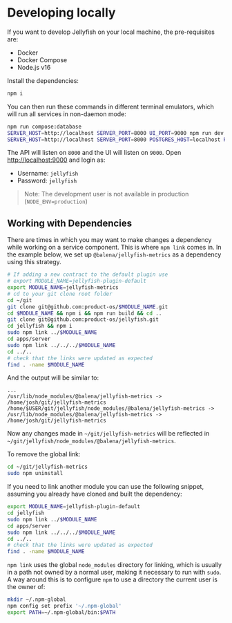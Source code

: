 # Developing locally

If you want to develop Jellyfish on your local machine, the pre-requisites are:

- Docker
- Docker Compose
- Node.js v16

Install the dependencies:

```sh
npm i
```

You can then run these commands in different terminal emulators, which will run
all services in non-daemon mode:

```sh
npm run compose:database
SERVER_HOST=http://localhost SERVER_PORT=8000 UI_PORT=9000 npm run dev:ui
SERVER_HOST=http://localhost SERVER_PORT=8000 POSTGRES_HOST=localhost REDIS_HOST=localhost npm run dev:server
```

The API will listen on `8000` and the UI will listen on `9000`. Open [http://localhost:9000](http://localhost:9000) and login as:

- Username: `jellyfish`
- Password: `jellyfish`

> Note: The development user is not available in production
> (`NODE_ENV=production`)

## Working with Dependencies

There are times in which you may want to make changes a dependency while working on a service component.
This is where `npm link` comes in. In the example below, we set up `@balena/jellyfish-metrics` as a dependency
using this strategy.

```bash
# If adding a new contract to the default plugin use
# export MODULE_NAME=jellyfish-plugin-default
export MODULE_NAME=jellyfish-metrics
# cd to your git clone root folder
cd ~/git
git clone git@github.com:product-os/$MODULE_NAME.git
cd $MODULE_NAME && npm i && npm run build && cd ..
git clone git@github.com:product-os/jellyfish.git
cd jellyfish && npm i
sudo npm link ../$MODULE_NAME
cd apps/server
sudo npm link ../../../$MODULE_NAME
cd ../..
# check that the links were updated as expected
find . -name $MODULE_NAME
```

And the output will be similar to:

```
...
/usr/lib/node_modules/@balena/jellyfish-metrics -> /home/josh/git/jellyfish-metrics
/home/$USER/git/jellyfish/node_modules/@balena/jellyfish-metrics -> /usr/lib/node_modules/@balena/jellyfish-metrics -> /home/josh/git/jellyfish-metrics
```

Now any changes made in `~/git/jellyfish-metrics` will be reflected in `~/git/jellyfish/node_modules/@balena/jellyfish-metrics`.

To remove the global link:

```sh
cd ~/git/jellyfish-metrics
sudo npm uninstall
```

If you need to link another module you can use the following snippet, assuming you already have cloned and built the dependency:

```sh
export MODULE_NAME=jellyfish-plugin-default
cd jellyfish
sudo npm link ../$MODULE_NAME
cd apps/server
sudo npm link ../../../$MODULE_NAME
cd ../..
# check that the links were updated as expected
find . -name $MODULE_NAME
```

`npm link` uses the global `node_modules` directory for linking, which is usually in a path not owned by a normal user, making it necessary to run with `sudo`.
A way around this is to configure `npm` to use a directory the current user is the owner of:

```sh
mkdir ~/.npm-global
npm config set prefix '~/.npm-global'
export PATH=~/.npm-global/bin:$PATH
```

